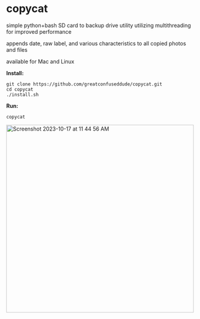 # copycat

simple python+bash SD card to backup drive utility utilizing multithreading for improved performance

appends date, raw label, and various characteristics to all copied photos and files


available for Mac and Linux


**Install:**

```
git clone https://github.com/greatconfuseddude/copycat.git
cd copycat
./install.sh
```

**Run:**

```
copycat
```



<img width="499" alt="Screenshot 2023-10-17 at 11 44 56 AM" src="https://github.com/greatconfuseddude/copycat/assets/33528796/c9414d46-ecfa-4e5e-b0f5-360b46144485">
